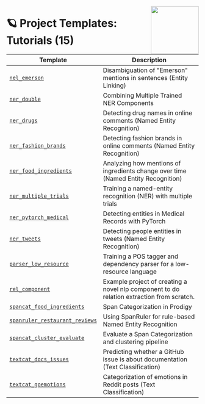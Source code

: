 <a href="https://explosion.ai"><img src="https://explosion.ai/assets/img/logo.svg" width="125" height="125" align="right" /></a>

# 🪐 Project Templates: Tutorials (15)

| Template | Description |
| --- | --- |
| [`nel_emerson`](nel_emerson) | Disambiguation of "Emerson" mentions in sentences (Entity Linking) |
| [`ner_double`](ner_double) | Combining Multiple Trained NER Components |
| [`ner_drugs`](ner_drugs) | Detecting drug names in online comments (Named Entity Recognition) |
| [`ner_fashion_brands`](ner_fashion_brands) | Detecting fashion brands in online comments (Named Entity Recognition) |
| [`ner_food_ingredients`](ner_food_ingredients) | Analyzing how mentions of ingredients change over time (Named Entity Recognition) |
| [`ner_multiple_trials`](ner_multiple_trials) | Training a named-entity recognition (NER) with multiple trials |
| [`ner_pytorch_medical`](ner_pytorch_medical) | Detecting entities in Medical Records with PyTorch |
| [`ner_tweets`](ner_tweets) | Detecting people entities in tweets (Named Entity Recognition) |
| [`parser_low_resource`](parser_low_resource) | Training a POS tagger and dependency parser for a low-resource language |
| [`rel_component`](rel_component) | Example project of creating a novel nlp component to do relation extraction from scratch. |
| [`spancat_food_ingredients`](spancat_food_ingredients) | Span Categorization in Prodigy |
| [`spanruler_restaurant_reviews`](spanruler_restaurant_reviews) | Using SpanRuler for rule-based Named Entity Recognition |
| [`spancat_cluster_evaluate`](spancat_cluster_evaluate) | Evaluate a Span Categorization and clustering pipeline |
| [`textcat_docs_issues`](textcat_docs_issues) | Predicting whether a GitHub issue is about documentation (Text Classification) |
| [`textcat_goemotions`](textcat_goemotions) | Categorization of emotions in Reddit posts (Text Classification) |